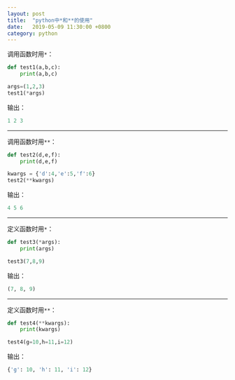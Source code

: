 ```yaml
---
layout: post
title:  "python中*和**的使用"
date:   2019-05-09 11:30:00 +0800
category: python
---
```


调用函数时用`*`：

```python
def test1(a,b,c):
    print(a,b,c)

args=(1,2,3)
test1(*args)
```

输出：

```python
1 2 3
```

---

调用函数时用`**`：

```python
def test2(d,e,f):
    print(d,e,f)

kwargs = {'d':4,'e':5,'f':6}
test2(**kwargs)
```

输出：

```python
4 5 6
```

---

定义函数时用`*`：

```python
def test3(*args):
    print(args)

test3(7,8,9)
```

输出：

```python
(7, 8, 9)
```

---

定义函数时用`**`：

```python
def test4(**kwargs):
    print(kwargs)

test4(g=10,h=11,i=12)
```

输出：

```python
{'g': 10, 'h': 11, 'i': 12}
```